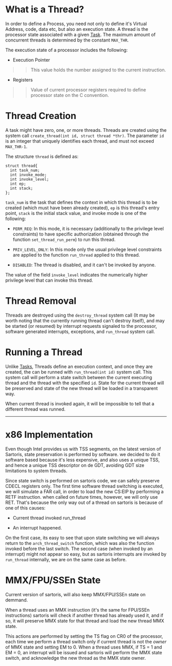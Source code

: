 # What is a Thread? #

In order to define a Process, you need not only to define it's Virtual Address, code, data etc, but also an execution state. A thread is the processor state associated with a given [Task](Tasks.md). The maximum amount of concurrent threads is determined by the constant `MAX_THR`.

The execution state of a processor includes the following:

  * Execution Pointer
> > This value holds the number assigned to the current instruction.

  * Registers
> > Value of current processor registers required to define processor state on the C
> > convention.

# Thread Creation #

A task might have zero, one, or more threads. Threads are created using the system call `create_thread(int id, struct thread *thr)`. The parameter `id` is an integer that uniquely identifies each thread, and must not exceed `MAX_THR-1`.

The structure `thread` is defined as:

```
struct thread{
  int task_num;
  int invoke_mode;
  int invoke_level;
  int ep;
  int stack;
}; 
```

`task_num` is the task that defines the context in which this thread is to be created (which must have been already created), `ep` is this thread's entry point, `stack` is the initial stack value, and invoke mode is one of the following:

  * `PERM_REQ`: In this mode, it is necessary (additionally to the privilege level constraints) to have specific authorization (obtained through the function `set_thread_run_perm`) to run this thread.

  * `PRIV_LEVEL_ONLY`: In this mode only the usual privilege level constraints are applied to the function `run_thread` applied to this thread.

  * `DISABLED`: The thread is disabled, and it can't be invoked by anyone.

The value of the field `invoke_level` indicates the numerically higher privilege level that can invoke this thread.

# Thread Removal #

Threads are destroyed using the `destroy_thread` system call (It may be worth noting that the currently running thread can't destroy itself), and may be started (or resumed) by interrupt requests signaled to the processor, software generated interrupts, exceptions, and `run_thread` system call.

# Running a Thread #

Unlike [Tasks](Tasks.md), Threads define an execution context, and once they are created, the can be runned with `run_thread(int id)` system call. This system call will perform a state switch between the current executing thread and the thread with the specified `id`. State for the current thread will be preserved and state of the new thread will be loaded in a transparent way.

When current thread is invoked again, it will be impossible to tell that a different thread was runned.


---


# x86 Implementation #

Even though Intel provides us with TSS segments, on the latest version of Sartoris, state preservation is performed by software. we decided to do it software based because it's less expensive, and also uses a unique TSS, and hence a unique TSS descriptor on de GDT, avoiding GDT size limitations to system threads.

Since state switch is performed on sartoris code, we can safely preserve CDECL registers only. The first time software thread switching is executed, we will simulate a FAR call, in order to load the new CS:EIP by performing a RETF instruction. when called on future times, however, we will only use RET. That's because the only way out of a thread on sartoris is because of one of this causes:

  * Current thread invoked run\_thread

  * An interrupt happened.

On the first case, its easy to see that upon state switching we will always return to the `arch_thread_switch` function, which was also the function invoked before the last switch. The second case (when invoked by an interrupt) might not appear so easy, but as sartoris interrupts are invoked by `run_thread` internally, we are on the same case as before.

# MMX/FPU/SSEn State #

Current version of sartoris, will also keep MMX/FPU/SSEn state on demmand.

When a thread uses an MMX instruction (it's the same for FPU/SSEn instructions) sartoris will check if another thread has already used it, and if so, it will preserve MMX state for that thread and load the new thread MMX state.

This actions are performed by setting the TS flag on CR0 of the processor, each time we perform a thread switch only if current thread is not the _owner_ of MMX state and setting EM to 0. When a thread uses MMX, if TS = 1 and EM = 0, an interrupt will be issued and sartoris will perform the MMX state switch, and acknowledge the new thread as the MMX state owner.
